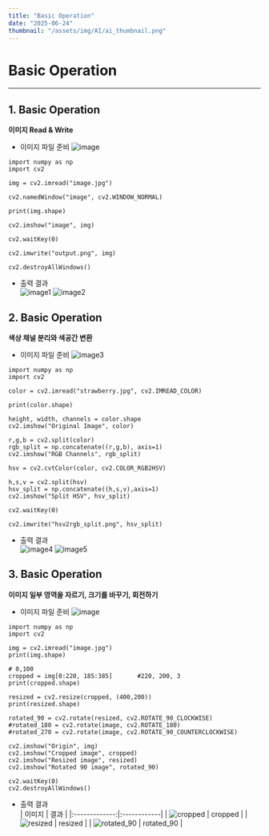 ```yaml
---
title: "Basic Operation"
date: "2025-06-24"
thumbnail: "/assets/img/AI/ai_thumbnail.png"
---
```


# Basic Operation

---

## 1. Basic Operation
**이미지 Read & Write**<br>

- 이미지 파일 준비
![image](/assets/img/AI/image.jpg "image")

```
import numpy as np
import cv2

img = cv2.imread("image.jpg")

cv2.namedWindow("image", cv2.WINDOW_NORMAL)

print(img.shape)

cv2.imshow("image", img)

cv2.waitKey(0)

cv2.imwrite("output.png", img)

cv2.destroyAllWindows()
```
- 출력 결과 <br>
![image1](/assets/img/AI/image1.png "image1")
![image2](/assets/img/AI/image2.png "image2")

## 2. Basic Operation
**색상 채널 분리와 색공간 변환**<br>
- 이미지 파일 준비
![image3](/assets/img/AI/image3.png "image3")

```
import numpy as np
import cv2

color = cv2.imread("strawberry.jpg", cv2.IMREAD_COLOR)

print(color.shape)

height, width, channels = color.shape
cv2.imshow("Original Image", color)

r,g,b = cv2.split(color)
rgb_split = np.concatenate((r,g,b), axis=1)
cv2.imshow("RGB Channels", rgb_split)

hsv = cv2.cvtColor(color, cv2.COLOR_RGB2HSV)

h,s,v = cv2.split(hsv)
hsv_split = np.concatenate((h,s,v),axis=1)
cv2.imshow("Split HSV", hsv_split)

cv2.waitKey(0)

cv2.imwrite("hsv2rgb_split.png", hsv_split)
```
- 출력 결과 <br>
![image4](/assets/img/AI/image4.png "image4")
![image5](/assets/img/AI/image5.png "image5")

## 3. Basic Operation
**이미지 일부 영역을 자르기, 크기를 바꾸기, 회전하기**<br>
- 이미지 파일 준비
![image](/assets/img/AI/image.jpg "image")

```
import numpy as np
import cv2

img = cv2.imread("image.jpg")
print(img.shape)

# 0,100  
cropped = img[0:220, 185:385]       #220, 200, 3
print(cropped.shape)

resized = cv2.resize(cropped, (400,200))
print(resized.shape)

rotated_90 = cv2.rotate(resized, cv2.ROTATE_90_CLOCKWISE)
#rotated_180 = cv2.rotate(image, cv2.ROTATE_180)
#rotated_270 = cv2.rotate(image, cv2.ROTATE_90_COUNTERCLOCKWISE)

cv2.imshow("Origin", img)
cv2.imshow("Cropped image", cropped)
cv2.imshow("Resized image", resized)
cv2.imshow("Rotated 90 image", rotated_90)

cv2.waitKey(0)
cv2.destroyAllWindows()
```
- 출력 결과 <br>
| 이미지         | 결과         |
|:-------------:|:------------|
| ![cropped](/assets/img/AI/image6.png "image6") | cropped      |
| ![resized](/assets/img/AI/image7.png "image7") | resized      |
| ![rotated_90](/assets/img/AI/image8.png "image8") | rotated_90   |

